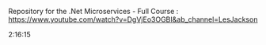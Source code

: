 Repository for the .Net Microservices - Full Course : https://www.youtube.com/watch?v=DgVjEo3OGBI&ab_channel=LesJackson

2:16:15